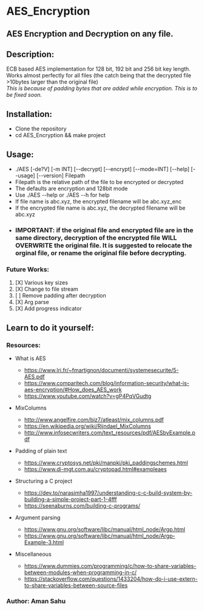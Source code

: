 # AES_Encryption
AES Encryption and Decryption on any file.
---
## Description:
   ECB based AES implementation for 128 bit, 192 bit and 256 bit key length.  
   Works almost perfectly for all files (the catch being that the decrypted file >10bytes larger than the original file)  
   _This is because of padding bytes that are added while encryption. This is to be fixed soon._

## Installation:
   * Clone the repository
   * cd AES_Encryption && make project
   
## Usage:
   * ./AES [-de?V] [-m INT] [--decrypt] [--encrypt] [--mode=INT] [--help] [--usage] [--version] Filepath
   * Filepath is the relative path of the file to be encrypted or decrypted
   * The defaults are encryption and 128bit mode
   * Use ./AES --help or ./AES --h for help  
   * If file name is abc.xyz, the encrypted filename will be abc.xyz_enc
   * If the encrypted file name is abc.xyz, the decrypted filename will be abc.xyz  
   * ### IMPORTANT: if the original file and encrypted file are in the same directory, decryption of the encrypted file WILL OVERWRITE the original file. It is suggested to relocate the orginal file, or rename the original file before decrypting.

### Future Works:
  1. [X] Various key sizes
  2. [X] Change to file stream
  3. [ ] Remove padding after decryption
  4. [X] Arg parse
  5. [X] Add progress indicator


## Learn to do it yourself:
### Resources: 

   * What is AES
      * https://www.lri.fr/~fmartignon/documenti/systemesecurite/5-AES.pdf
      * https://www.comparitech.com/blog/information-security/what-is-aes-encryption/#How_does_AES_work
      * https://www.youtube.com/watch?v=gP4PqVGudtg
   
   * MixColumns
      * http://www.angelfire.com/biz7/atleast/mix_columns.pdf
      * https://en.wikipedia.org/wiki/Rijndael_MixColumns
      * http://www.infosecwriters.com/text_resources/pdf/AESbyExample.pdf
   
   * Padding of plain text
      * https://www.cryptosys.net/pki/manpki/pki_paddingschemes.html
      * https://www.di-mgt.com.au/cryptopad.html#exampleaes
   
   * Structuring a C project
      * https://dev.to/narasimha1997/understanding-c-c-build-system-by-building-a-simple-project-part-1-4fff
      * https://seenaburns.com/building-c-programs/
   
   * Argument parsing
      * https://www.gnu.org/software/libc/manual/html_node/Argp.html
      * https://www.gnu.org/software/libc/manual/html_node/Argp-Example-3.html
   
   * Miscellaneous
      * https://www.dummies.com/programming/c/how-to-share-variables-between-modules-when-programming-in-c/
      * https://stackoverflow.com/questions/1433204/how-do-i-use-extern-to-share-variables-between-source-files

### Author: Aman Sahu
